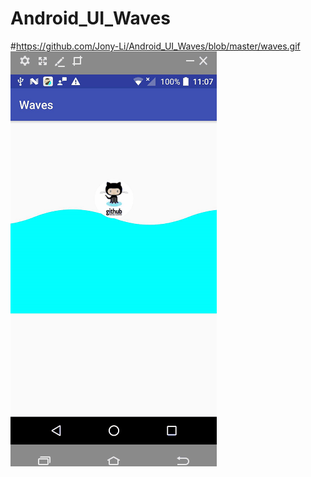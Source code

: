 # Android_UI_Waves
#https://github.com/Jony-Li/Android_UI_Waves/blob/master/waves.gif
![image](https://github.com/Jony-Li/Android_UI_Waves/blob/master/waves.gif)